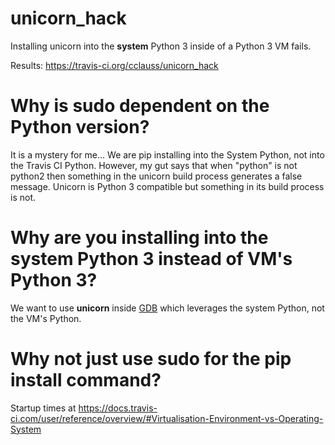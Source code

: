 # unicorn_hack
Installing unicorn into the __system__ Python 3 inside of a Python 3 VM fails.

Results: https://travis-ci.org/cclauss/unicorn_hack

# Why is sudo dependent on the Python version?
It is a mystery for me... We are pip installing into the System Python, not into the Travis CI Python.  However, my gut says that when "python" is not python2 then something in the unicorn build process generates a false message. Unicorn is Python 3 compatible but something in its build process is not.

# Why are you installing into the system Python 3 instead of VM's Python 3?
We want to use __unicorn__ inside [GDB](https://www.gnu.org/software/gdb/) which leverages the system Python, not the VM's Python.

# Why not just use sudo for the pip install command?
Startup times at https://docs.travis-ci.com/user/reference/overview/#Virtualisation-Environment-vs-Operating-System
